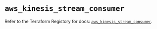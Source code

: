 # `aws_kinesis_stream_consumer`

Refer to the Terraform Registory for docs: [`aws_kinesis_stream_consumer`](https://registry.terraform.io/providers/hashicorp/aws/5.11.0/docs/resources/kinesis_stream_consumer).
